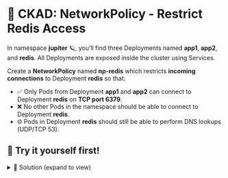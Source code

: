 # 🔐 CKAD: NetworkPolicy - Restrict Redis Access

In namespace **jupiter** 🪐, you'll find three Deployments named **app1**, **app2**, and **redis**.
All Deployments are exposed inside the cluster using Services.

Create a **NetworkPolicy** named **np-redis** which restricts **incoming connections** to Deployment **redis** so that:

* ✅ Only Pods from Deployment **app1** and **app2** can connect to Deployment **redis** on **TCP port 6379**.
* ❌ No other Pods in the namespace should be able to connect to Deployment **redis**.
* 🌐 Pods in Deployment **redis** should still be able to perform DNS lookups (UDP/TCP 53).




## 💪 Try it yourself first!

<details><summary> 🎯 Solution (expand to view)</summary>

### 🧪 Test Requirements:
* `kubectl exec -it <app1-pod> -- nc -zv redis 6379` (should succeed ✅)
* `kubectl exec -it <app2-pod> -- nc -zv redis 6379` (should succeed ✅)  
* `kubectl exec -it <test-pod-pod> -- nc -zv redis 6379` (should fail ❌)


### 🔍 Step 1: Analyze the existing resources

First, examine the deployments and their labels:
```bash
kubectl -n jupiter get deployments --show-labels
kubectl -n jupiter get pods --show-labels
```

You'll see that each deployment creates pods with labels like `app=app1`, `app=app2`, and `app=redis`.

---

### 📝 Step 2: Create the NetworkPolicy

Create a NetworkPolicy that:
- 🎯 Targets pods with `app=redis` 
- ⬇️ Allows ingress from pods with `app=app1` and `app=app2` on port 6379
- ⬆️ Allows egress for DNS (UDP/TCP port 53)

```bash
cat <<EOF | kubectl apply -f -
apiVersion: networking.k8s.io/v1
kind: NetworkPolicy
metadata:
  name: np-redis
  namespace: jupiter
spec:
  podSelector:
    matchLabels:
      app: redis
  policyTypes:
  - Ingress
  - Egress
  ingress:
  - from:
    - podSelector:
        matchLabels:
          app: app1
    - podSelector:
        matchLabels:
          app: app2
    ports:
    - protocol: TCP
      port: 6379
  egress:
  - ports:
    - protocol: UDP
      port: 53
    - protocol: TCP
      port: 53
EOF
```

---

### 🔍 Step 3: Verify the NetworkPolicy

Check that the NetworkPolicy was created correctly:
```bash
kubectl -n jupiter get networkpolicy
kubectl -n jupiter describe networkpolicy np-redis
```

---

### 🧪 Step 4: Test the connectivity

Get the pod names first:
```bash
kubectl -n jupiter get pods
```

Test that app1 and app2 can connect to redis:
```bash
# Get pod names (replace with actual names)
APP1_POD=$(kubectl -n jupiter get pods -l app=app1 -o jsonpath='{.items[0].metadata.name}')
APP2_POD=$(kubectl -n jupiter get pods -l app=app2 -o jsonpath='{.items[0].metadata.name}')
TEST_POD=$(kubectl -n jupiter get pods -l app=test-pod -o jsonpath='{.items[0].metadata.name}')

# These should succeed ✅
kubectl -n jupiter exec -it $APP1_POD -- nc -zv redis 6379
kubectl -n jupiter exec -it $APP2_POD -- nc -zv redis 6379

# This should fail ❌ (timeout or connection refused)
kubectl -n jupiter exec -it $TEST_POD -- nc -zv redis 6379
```

---

### 🌐 Step 5: Test DNS functionality

Verify that redis pods can still perform DNS lookups:
```bash
REDIS_POD=$(kubectl -n jupiter get pods -l app=redis -o jsonpath='{.items[0].metadata.name}')
kubectl -n jupiter exec -it $REDIS_POD -- nslookup kubernetes.default
```

---

🎉 **Final result:**

* ✅ Only app1 and app2 pods can connect to redis on port 6379
* ❌ test-pod cannot connect to redis  
* 🌐 Redis pods can still perform DNS lookups
* 🔐 The NetworkPolicy `np-redis` successfully restricts incoming connections while maintaining essential functionality

</details>
